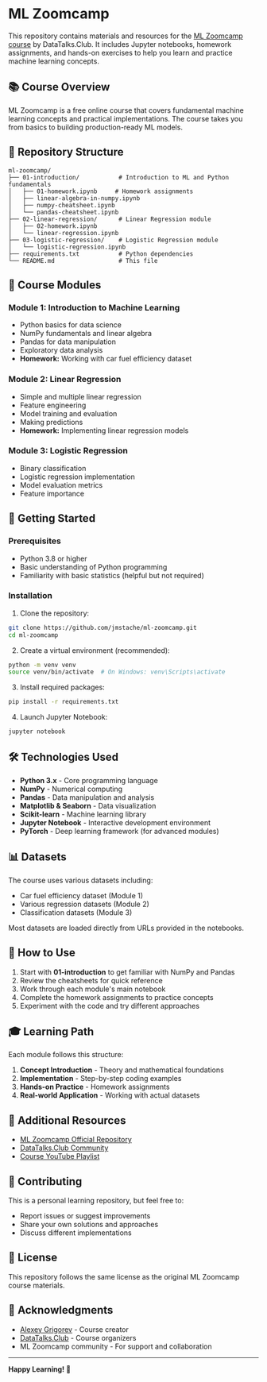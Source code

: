 # ML Zoomcamp

This repository contains materials and resources for the [ML Zoomcamp course](https://github.com/DataTalksClub/machine-learning-zoomcamp) by DataTalks.Club. It includes Jupyter notebooks, homework assignments, and hands-on exercises to help you learn and practice machine learning concepts.

## 📚 Course Overview

ML Zoomcamp is a free online course that covers fundamental machine learning concepts and practical implementations. The course takes you from basics to building production-ready ML models.

## 📁 Repository Structure

```
ml-zoomcamp/
├── 01-introduction/           # Introduction to ML and Python fundamentals
│   ├── 01-homework.ipynb     # Homework assignments
│   ├── linear-algebra-in-numpy.ipynb
│   ├── numpy-cheatsheet.ipynb
│   └── pandas-cheatsheet.ipynb
├── 02-linear-regression/      # Linear Regression module
│   ├── 02-homework.ipynb
│   └── linear-regression.ipynb
├── 03-logistic-regression/    # Logistic Regression module
│   └── logistic-regression.ipynb
├── requirements.txt           # Python dependencies
└── README.md                  # This file
```

## 🎯 Course Modules

### Module 1: Introduction to Machine Learning
- Python basics for data science
- NumPy fundamentals and linear algebra
- Pandas for data manipulation
- Exploratory data analysis
- **Homework:** Working with car fuel efficiency dataset

### Module 2: Linear Regression
- Simple and multiple linear regression
- Feature engineering
- Model training and evaluation
- Making predictions
- **Homework:** Implementing linear regression models

### Module 3: Logistic Regression
- Binary classification
- Logistic regression implementation
- Model evaluation metrics
- Feature importance

## 🚀 Getting Started

### Prerequisites

- Python 3.8 or higher
- Basic understanding of Python programming
- Familiarity with basic statistics (helpful but not required)

### Installation

1. Clone the repository:
```bash
git clone https://github.com/jmstache/ml-zoomcamp.git
cd ml-zoomcamp
```

2. Create a virtual environment (recommended):
```bash
python -m venv venv
source venv/bin/activate  # On Windows: venv\Scripts\activate
```

3. Install required packages:
```bash
pip install -r requirements.txt
```

4. Launch Jupyter Notebook:
```bash
jupyter notebook
```

## 🛠️ Technologies Used

- **Python 3.x** - Core programming language
- **NumPy** - Numerical computing
- **Pandas** - Data manipulation and analysis
- **Matplotlib & Seaborn** - Data visualization
- **Scikit-learn** - Machine learning library
- **Jupyter Notebook** - Interactive development environment
- **PyTorch** - Deep learning framework (for advanced modules)

## 📊 Datasets

The course uses various datasets including:
- Car fuel efficiency dataset (Module 1)
- Various regression datasets (Module 2)
- Classification datasets (Module 3)

Most datasets are loaded directly from URLs provided in the notebooks.

## 📝 How to Use

1. Start with **01-introduction** to get familiar with NumPy and Pandas
2. Review the cheatsheets for quick reference
3. Work through each module's main notebook
4. Complete the homework assignments to practice concepts
5. Experiment with the code and try different approaches

## 🎓 Learning Path

Each module follows this structure:
1. **Concept Introduction** - Theory and mathematical foundations
2. **Implementation** - Step-by-step coding examples
3. **Hands-on Practice** - Homework assignments
4. **Real-world Application** - Working with actual datasets

## 📖 Additional Resources

- [ML Zoomcamp Official Repository](https://github.com/DataTalksClub/machine-learning-zoomcamp)
- [DataTalks.Club Community](https://datatalks.club/)
- [Course YouTube Playlist](https://www.youtube.com/playlist?list=PL3MmuxUbc_hIhxl5Ji8t4O6lPAOpHaCLR)

## 🤝 Contributing

This is a personal learning repository, but feel free to:
- Report issues or suggest improvements
- Share your own solutions and approaches
- Discuss different implementations

## 📄 License

This repository follows the same license as the original ML Zoomcamp course materials.

## 🙏 Acknowledgments

- [Alexey Grigorev](https://github.com/alexeygrigorev) - Course creator
- [DataTalks.Club](https://datatalks.club/) - Course organizers
- ML Zoomcamp community - For support and collaboration

---

**Happy Learning! 🚀**
